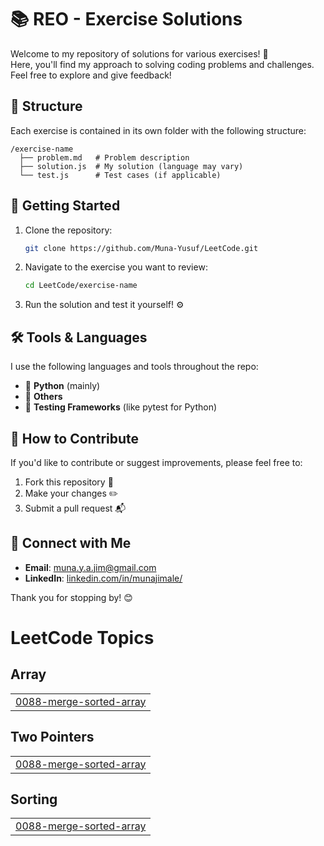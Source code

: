 # 📚 REO - Exercise Solutions

Welcome to my repository of solutions for various exercises! 🚀  
Here, you'll find my approach to solving coding problems and challenges. Feel free to explore and give feedback!

## 📝 Structure

Each exercise is contained in its own folder with the following structure:

```
/exercise-name
  ├── problem.md   # Problem description
  ├── solution.js  # My solution (language may vary)
  └── test.js      # Test cases (if applicable)
```

## 🚩 Getting Started

1. Clone the repository:
   ```bash
   git clone https://github.com/Muna-Yusuf/LeetCode.git
   ```
   
2. Navigate to the exercise you want to review:
   ```bash
   cd LeetCode/exercise-name
   ```

3. Run the solution and test it yourself! ⚙️

## 🛠 Tools & Languages

I use the following languages and tools throughout the repo:

- 🐍 **Python** (mainly)
- 🧮 **Others**
- 🧪 **Testing Frameworks** (like pytest for Python)

## 🌟 How to Contribute

If you'd like to contribute or suggest improvements, please feel free to:

1. Fork this repository 🍴
2. Make your changes ✏️
3. Submit a pull request 📬

## 🔗 Connect with Me

- **Email**: [muna.y.a.jim@gmail.com](mailto:muna.y.a.jim@gmail.com)  
- **LinkedIn**: [linkedin.com/in/munajimale/](https://www.linkedin.com/in/munajimale/)

Thank you for stopping by! 😊

<!---LeetCode Topics Start-->
# LeetCode Topics
## Array
|  |
| ------- |
| [0088-merge-sorted-array](https://github.com/Muna-Yusuf/LeetCode/tree/master/0088-merge-sorted-array) |
## Two Pointers
|  |
| ------- |
| [0088-merge-sorted-array](https://github.com/Muna-Yusuf/LeetCode/tree/master/0088-merge-sorted-array) |
## Sorting
|  |
| ------- |
| [0088-merge-sorted-array](https://github.com/Muna-Yusuf/LeetCode/tree/master/0088-merge-sorted-array) |
<!---LeetCode Topics End-->